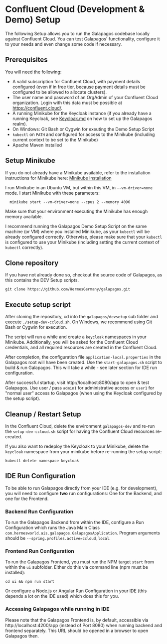 # Confluent Cloud (Development & Demo) Setup

The following Setup allows you to run the Galapagos codebase locally against Confluent Cloud. You can test Galapagos'
functionality, configure it to your needs and even change some code if necessary.

## Prerequisites

You will need the following:

* A valid subscription for Confluent Cloud, with payment details configured (even if in free tier, because payment
  details must be configured to be allowed to allocate clusters).
* The user name and password of an OrgAdmin of your Confluent Cloud organization. Login with this data must be possible
  at https://confluent.cloud/.
* A running Minikube for the Keycloak instance (if you already have a running Keycloak, see [Keycloak.md](./Keycloak.md)
  on how to set up the Galapagos realm).
* On Windows: Git Bash or Cygwin for exeuting the Demo Setup Script
* `kubectl` on `PATH` and configured for access to the Minikube (including current context to be set to the Minikube)
* Apache Maven installed

## Setup Minikube

If you do not already have a Minikube available, refer to the installation instructions for Minikube here:
[Minikube Installation](https://kubernetes.io/de/docs/tasks/tools/install-minikube/)

I run Minikube in an Ubuntu VM, but within this VM, in `--vm-driver=none` mode. I start Minikube with these parameters:

```
  minikube start --vm-driver=none --cpus 2 --memory 4096
```

Make sure that your environment executing the Minikube has enough memory available.

I recommend running the Galapagos Demo Setup Script on the same machine (or VM) where you installed Minikube, as your
`kubectl` will be already configured correctly. Otherwise, please make sure that your `kubectl` is configured to use
your Minikube (including setting the current context of `kubectl` correctly).

## Clone repository

If you have not already done so, checkout the source code of Galapagos, as this contains the DEV Setup scripts.

```
git clone https://github.com/HermesGermany/galapagos.git
```

## Execute setup script

After cloning the repository, cd into the `galapagos/devsetup` sub folder and execute `./setup-dev-ccloud.sh`. On
Windows, we recommend using Git Bash or Cygwin for execution.

The script will run a while and create a `keycloak` namespaces in your Minikube. Additionally, you will be asked for the
Confluent Cloud credentials, and all required resources are created in the Confluent Cloud.

After completion, the configuration file `application-local.properties` in the Galapagos root will have been created.
Use the `start-galapagos.sh` script to build & run Galapagos. This will take a while - see later section for IDE run
configuration.

After successful startup, visit http://localhost:8080/app to open & test Galapagos. Use user / pass `admin1` for
administrative access or `user1` for "normal user" access to Galapagos (when using the Keycloak configured by the setup
script).

## Cleanup / Restart Setup

In the Confluent Cloud, delete the environment `galapagos-dev` and re-run the `setup-dev-ccloud.sh` script for having
the Confluent Cloud resources re-created.

If you also want to redeploy the Keycloak to your Minikube, delete the `keycloak` namespace from your minikube before
re-running the setup script:

```
kubectl delete namespace keycloak
```

## IDE Run Configuration

To be able to run Galapagos directly from your IDE (e.g. for development), you will need to configure **two** run
configurations: One for the Backend, and one for the Frontend.

### Backend Run Configuration

To run the Galapagos Backend from within the IDE, configure a Run Configuration which runs the Java Main Class
`com.hermesworld.ais.galapagos.GalapagosApplication`. Program arguments should
be `--spring.profiles.active=ccloud,local`.

### Frontend Run Configuration

To run the Galapagos Frontend, you must run the NPM target `start` from within the `ui` subfolder. Either do this via
command line (npm must be installed):

```
cd ui && npm run start
```

Or configure a Node.js or Angular Run Configuration in your IDE (this depends a lot on the IDE used) which does this for
you.

### Accessing Galapagos while running in IDE

Please note that the Galapagos Frontend is, by default, accessible via http://localhost:4200/app (instead of Port 8080)
when running backend and frontend separately. This URL should be opened in a browser to open Galapagos then.
